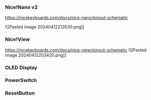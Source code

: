 ### Nice!Nano v2

https://nicekeyboards.com/docs/nice-nano/pinout-schematic

![[Pasted image 20240412212630.png]]
### Nice!View

https://nicekeyboards.com/docs/nice-view/pinout-schematic
![[Pasted image 20240412203420.png]]

### OLED Display

### PowerSwitch

### ResetButton




